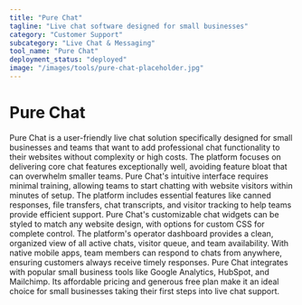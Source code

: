 ```yaml
---
title: "Pure Chat"
tagline: "Live chat software designed for small businesses"
category: "Customer Support"
subcategory: "Live Chat & Messaging"
tool_name: "Pure Chat"
deployment_status: "deployed"
image: "/images/tools/pure-chat-placeholder.jpg"
---
```


# Pure Chat

Pure Chat is a user-friendly live chat solution specifically designed for small businesses and teams that want to add professional chat functionality to their websites without complexity or high costs. The platform focuses on delivering core chat features exceptionally well, avoiding feature bloat that can overwhelm smaller teams. Pure Chat's intuitive interface requires minimal training, allowing teams to start chatting with website visitors within minutes of setup. The platform includes essential features like canned responses, file transfers, chat transcripts, and visitor tracking to help teams provide efficient support. Pure Chat's customizable chat widgets can be styled to match any website design, with options for custom CSS for complete control. The platform's operator dashboard provides a clean, organized view of all active chats, visitor queue, and team availability. With native mobile apps, team members can respond to chats from anywhere, ensuring customers always receive timely responses. Pure Chat integrates with popular small business tools like Google Analytics, HubSpot, and Mailchimp. Its affordable pricing and generous free plan make it an ideal choice for small businesses taking their first steps into live chat support.
